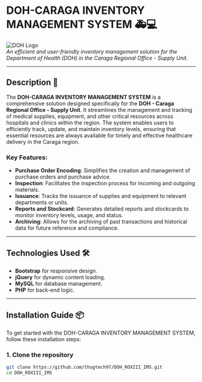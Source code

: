 # **DOH-CARAGA INVENTORY MANAGEMENT SYSTEM** 🚑💻

![DOH Logo](https://upload.wikimedia.org/wikipedia/commons/thumb/6/6b/The_DOH_Seal.png/220px-The_DOH_Seal.png)  
_An efficient and user-friendly inventory management solution for the Department of Health (DOH) in the Caraga Regional Office - Supply Unit._

---

## **Description 📜**

The **DOH-CARAGA INVENTORY MANAGEMENT SYSTEM** is a comprehensive solution designed specifically for the **DOH - Caraga Regional Office - Supply Unit**. It streamlines the management and tracking of medical supplies, equipment, and other critical resources across hospitals and clinics within the region. The system enables users to efficiently track, update, and maintain inventory levels, ensuring that essential resources are always available for timely and effective healthcare delivery in the Caraga region.

### **Key Features:**
- **Purchase Order Encoding**: Simplifies the creation and management of purchase orders and purchase advice.
- **Inspection**: Facilitates the inspection process for incoming and outgoing materials.
- **Issuance**: Tracks the issuance of supplies and equipment to relevant departments or units.
- **Reports and Stockcard**: Generates detailed reports and stockcards to monitor inventory levels, usage, and status.
- **Archiving**: Allows for the archiving of past transactions and historical data for future reference and compliance.

---

## **Technologies Used 🛠️**

- **Bootstrap** for responsive design.
- **jQuery** for dynamic content loading.
- **MySQL** for database management.
- **PHP** for back-end logic.

---

## **Installation Guide 📦**

To get started with the DOH-CARAGA INVENTORY MANAGEMENT SYSTEM, follow these installation steps:

### **1. Clone the repository**
```bash
git clone https://github.com/thugtech97/DOH_ROXIII_IMS.git
cd DOH_ROXIII_IMS
